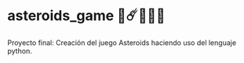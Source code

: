 # asteroids_game 🚀☄️🧑🏽‍🚀
Proyecto final: Creación del juego Asteroids haciendo uso del lenguaje python. 
